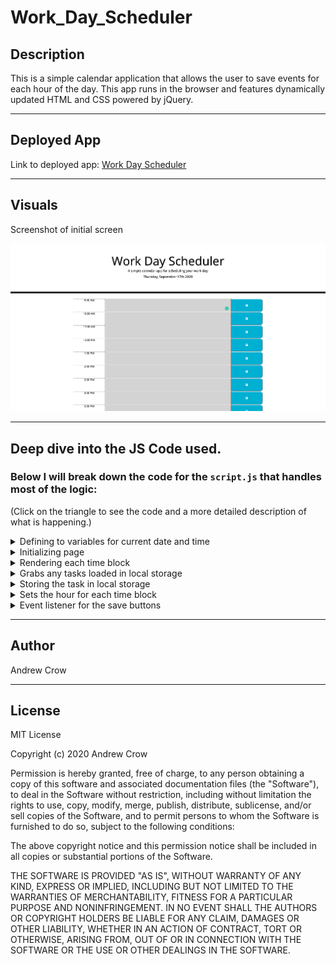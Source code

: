 # Work_Day_Scheduler

## Description

This is a simple calendar application that allows the user to save events for each hour of the day. This app runs in the browser and features dynamically updated HTML and CSS powered by jQuery.

-------------

## Deployed App

Link to deployed app: [Work Day Scheduler](https://crowandrew.github.io/Work_Day_Scheduler/)

-------------

## Visuals
 
 Screenshot of initial screen

![ Work Day Scheduler Screen Shot](./work-day-scheduler-screenshot.png)

-------------

## Deep dive into the JS Code used.

### Below I will break down the code for the `script.js` that handles most of the logic:

(Click on the triangle to see the code and a more detailed description of what is happening.)

<details>
<summary>Defining to variables for current date and time</summary>
<p>In this section we are defining two global variables for current date and time.</p>

```javascript
const currentDay = $("#currentDay").text(moment().format("dddd, MMMM Do YYYY"))
const currentTime = moment().format("H");
```

</details>



<details>
<summary>Initializing page</summary>
<p>This is just calling the renderTimeBlocks() to build the initial page<p>

```javascript
renderTimeBlocks();
```

</details>

<details>
<summary>Rendering each time block</summary>
<p>This function is creating running a loop 9 times and starting with an index of 9. For each loop it is creating a div with a class of "row time-block", then creating a div with a class of col-2 hour and for of textArea and index. Next, we are creating a text area with a class of "col-8 description" and creating a button with a class of "col-2 saveBtn fas fa-save", an id of button and index. When then create a variable areaMod which is the string of #textArea append with the index. We will use to the identify the text areas for other functions. We then append the div, text area and button to the row div. Now we append the whole row to the div with the class of container. Lastly, we call three functions renderHour(), setTimeBlocks() and renderStoredTasks(0). For each function we pass in the index and the area in each block that the function needs.</p>

```javascript
function renderTimeBlocks() {
    for (let i = 9; i < 18; i++) {
        const newRow = $("<div>").addClass("row time-block");
        const newTimeBox = $("<div>").addClass("col-2 hour");
        const newDescription = $("<textarea>").addClass("col-8 description").attr("id", "textArea" + i);
        const newButton = $("<button>").addClass("col-2 saveBtn fas fa-save").attr("id", "button" + i);
        let areaMod = "#textArea" + i;
        $(newRow).append(newTimeBox, newDescription, newButton);
        $(".container").append(newRow);
        renderHour(newTimeBox, i);
        setTimeBlocks(areaMod, i);
        renderStoredTasks(areaMod, i);
    };
}
```

</details>


<details>
<summary>Grabs any tasks loaded in local storage</summary>
<p>This tasks looks for any task loaded in storage and is passed text area that corresponds to the index from the loop. The loads the value from local storage to the text area.</p>

```javascript
function renderStoredTasks(areaMod, i) {
    $(areaMod).text(localStorage.getItem(i));
}
```

</details>

<details>
<summary>Storing the task in local storage</summary>
<p>This function is grabbing the id of the button and slicing off the first 6 digits to just get the numbers at the end of the id. Then it grabs the text from inside the corresponding text area for that id and storing this text value in local storage. Lastly, it is calling the renderStoredTasks() function to render the new text to the page.</p>

```javascript
function storeTask(buttonId) {
    let num = buttonId.slice(6);
    let inputText = $("#textArea" + num).val();
    localStorage.setItem(num, inputText);
    renderStoredTasks(inputText, num);
}
```
</details>

<details>
<summary>Sets the hour for each time block</summary>
<p>This function set the hour for each time block it is using the index as the hour and attaching ":00" and AM / PM.</p>

```javascript
function renderHour(newTimeBox, i) {
    if (i < 12) {
        newTimeBox.text(i + ":00 AM");
    } else if (i === 12) {
        newTimeBox.text(i + ":00 PM")
    } else {
        let tempTime = i - 12;
        newTimeBox.text(tempTime + ":00 PM");
    };
}
</details>


<details>
<summary>Checks the current time and sets a class for past, present or future</summary>
<p>This function is checking the current time and comparing it to the index and setting a class that will change the background color depending on if the index is in the past, present or future compared to the current time.

```javascript
function setTimeBlocks(areaMod, i) {
    if (currentTime == i) {
        $(areaMod).addClass("present");
    } else if (currentTime > i) {
        $(areaMod).addClass("past");
    } else {
        $(areaMod).addClass("future");
    }
}
```
</details>

<details>
<summary>Event listener for the save buttons</summary>
<p>This is listening for a click on any button. When a click happens it is passing the button id into the storeTask() function.</p>

```javascript
$(".saveBtn").on("click", function (event) {
    event.preventDefault();
    storeTask(event.target.id)
})
```
</details>

-------------

## Author

Andrew Crow

-------------

## License

MIT License

Copyright (c) 2020 Andrew Crow

Permission is hereby granted, free of charge, to any person obtaining a copy
of this software and associated documentation files (the "Software"), to deal
in the Software without restriction, including without limitation the rights
to use, copy, modify, merge, publish, distribute, sublicense, and/or sell
copies of the Software, and to permit persons to whom the Software is
furnished to do so, subject to the following conditions:

The above copyright notice and this permission notice shall be included in all
copies or substantial portions of the Software.

THE SOFTWARE IS PROVIDED "AS IS", WITHOUT WARRANTY OF ANY KIND, EXPRESS OR
IMPLIED, INCLUDING BUT NOT LIMITED TO THE WARRANTIES OF MERCHANTABILITY,
FITNESS FOR A PARTICULAR PURPOSE AND NONINFRINGEMENT. IN NO EVENT SHALL THE
AUTHORS OR COPYRIGHT HOLDERS BE LIABLE FOR ANY CLAIM, DAMAGES OR OTHER
LIABILITY, WHETHER IN AN ACTION OF CONTRACT, TORT OR OTHERWISE, ARISING FROM,
OUT OF OR IN CONNECTION WITH THE SOFTWARE OR THE USE OR OTHER DEALINGS IN THE
SOFTWARE.